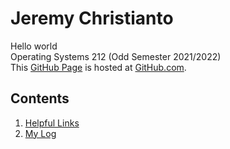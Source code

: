 # Jeremy Christianto
Hello world<br>
Operating Systems 212 (Odd Semester 2021/2022)<br>
This [GitHub Page](https://pages.github.com/) is hosted at [GitHub.com](https://github.com/jeremychr/os212).

## Contents
1. [Helpful Links](links.md)
2. [My Log](TXT/mylog.txt)
